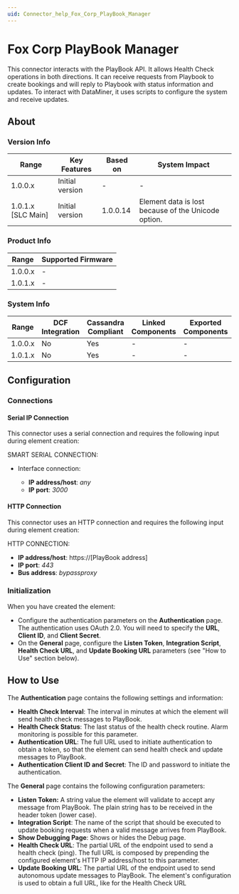 ```yaml
---
uid: Connector_help_Fox_Corp_PlayBook_Manager
---
```


# Fox Corp PlayBook Manager

This connector interacts with the PlayBook API. It allows Health Check operations in both directions. It can receive requests from Playbook to create bookings and will reply to Playbook with status information and updates. To interact with DataMiner, it uses scripts to configure the system and receive updates.

## About

### Version Info

| **Range**            | **Key Features** | **Based on** | **System Impact**                                   |
|----------------------|------------------|--------------|-----------------------------------------------------|
| 1.0.0.x              | Initial version  | \-           | \-                                                  |
| 1.0.1.x \[SLC Main\] | Initial version  | 1.0.0.14     | Element data is lost because of the Unicode option. |

### Product Info

| Range     | Supported Firmware     |
|-----------|------------------------|
| 1.0.0.x   | \-                     |
| 1.0.1.x   | \-                     |

### System Info

| Range     | DCF Integration     | Cassandra Compliant     | Linked Components     | Exported Components     |
|-----------|---------------------|-------------------------|-----------------------|-------------------------|
| 1.0.0.x   | No                  | Yes                     | \-                    | \-                      |
| 1.0.1.x   | No                  | Yes                     | \-                    | \-                      |

## Configuration

### Connections

#### Serial IP Connection

This connector uses a serial connection and requires the following input during element creation:

SMART SERIAL CONNECTION:

- Interface connection:

  - **IP address/host**: *any*
  - **IP port**: *3000*

#### HTTP Connection

This connector uses an HTTP connection and requires the following input during element creation:

HTTP CONNECTION:

- **IP address/host**: https://\[PlayBook address\]
- **IP port**: *443*
- **Bus address**: *bypassproxy*

### Initialization

When you have created the element:

- Configure the authentication parameters on the **Authentication** page. The authentication uses OAuth 2.0. You will need to specify the **URL**, **Client ID**, and **Client Secret**.
- On the **General** page, configure the **Listen Token**, **Integration Script**, **Health Check URL**, and **Update Booking URL** parameters (see "How to Use" section below).

## How to Use

The **Authentication** page contains the following settings and information:

- **Health Check Interval**: The interval in minutes at which the element will send health check messages to PlayBook.
- **Health Check Status**: The last status of the health check routine. Alarm monitoring is possible for this parameter.
- **Authentication URL**: The full URL used to initiate authentication to obtain a token, so that the element can send health check and update messages to PlayBook.
- **Authentication Client ID and Secret**: The ID and password to initiate the authentication.

The **General** page contains the following configuration parameters:

- **Listen Token:** A string value the element will validate to accept any message from PlayBook. The plain string has to be received in the header token (lower case).
- **Integration Script**: The name of the script that should be executed to update booking requests when a valid message arrives from PlayBook.
- **Show Debugging Page**: Shows or hides the Debug page.
- **Health Check URL**: The partial URL of the endpoint used to send a health check (ping). The full URL is composed by prepending the configured element's HTTP IP address/host to this parameter.
- **Update Booking URL**: The partial URL of the endpoint used to send autonomous update messages to PlayBook. The element's configuration is used to obtain a full URL, like for the Health Check URL
